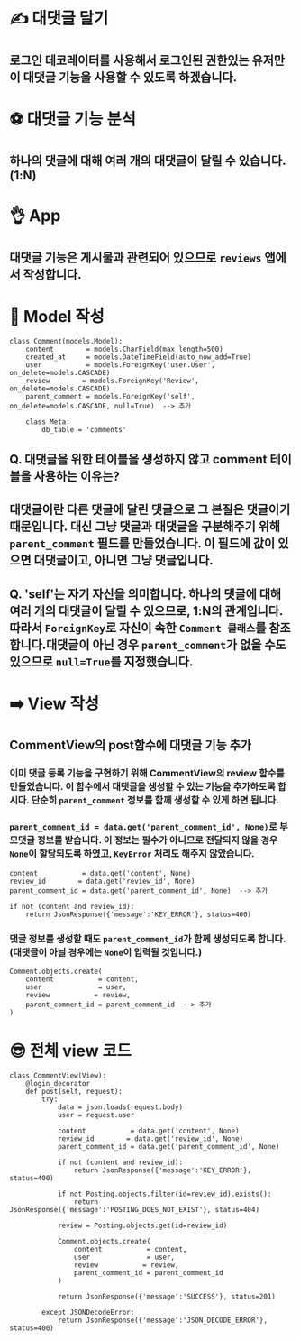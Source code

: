 # ✍️ 대댓글 달기
## 로그인 데코레이터를 사용해서 로그인된 권한있는 유저만이 대댓글 기능을 사용할 수 있도록 하겠습니다.

# ⚽ 대댓글 기능 분석
## 하나의 댓글에 대해 여러 개의 대댓글이 달릴 수 있습니다.(1:N)

# 👌 App
## 대댓글 기능은 게시물과 관련되어 있으므로 `reviews` 앱에서 작성합니다.

# 💎 Model 작성
```
class Comment(models.Model):
    content        = models.CharField(max_length=500)
    created_at     = models.DateTimeField(auto_now_add=True)
    user           = models.ForeignKey('user.User', on_delete=models.CASCADE)
    review        = models.ForeignKey('Review', on_delete=models.CASCADE)
    parent_comment = models.ForeignKey('self', on_delete=models.CASCADE, null=True)  --> 추가

    class Meta:
        db_table = 'comments'
```

## Q. 대댓글을 위한 테이블을 생성하지 않고 comment 테이블을 사용하는 이유는?
## 대댓글이란 다른 댓글에 달린 댓글으로 그 본질은 댓글이기 때문입니다. 대신 그냥 댓글과 대댓글을 구분해주기 위해 `parent_comment` 필드를 만들었습니다. 이 필드에 값이 있으면 대댓글이고, 아니면 그냥 댓글입니다.

## Q. 'self'는 자기 자신을 의미합니다. 하나의 댓글에 대해 여러 개의 대댓글이 달릴 수 있으므로, 1:N의 관계입니다. 따라서 `ForeignKey`로 자신이 속한 `Comment 클래스`를 참조합니다.대댓글이 아닌 경우 `parent_comment`가 없을 수도 있으므로 `null=True`를 지정했습니다.

# ➡️ View 작성
## CommentView의 post함수에 대댓글 기능 추가
### 이미 댓글 등록 기능을 구현하기 위해 CommentView의 review 함수를 만들었습니다. 이 함수에서 대댓글을 생성할 수 있는 기능을 추가하도록 합시다. 단순히 `parent_comment` 정보를 함께 생성할 수 있게 하면 됩니다.

### `parent_comment_id = data.get('parent_comment_id', None)`로 부모댓글 정보를 받습니다. 이 정보는 필수가 아니므로 전달되지 않을 경우 `None`이 할당되도록 하였고, `KeyError` 처리도 해주지 않았습니다.
```
content           = data.get('content', None)
review_id        = data.get('review_id', None)
parent_comment_id = data.get('parent_comment_id', None)  --> 추가

if not (content and review_id):
    return JsonResponse({'message':'KEY_ERROR'}, status=400)
```

### 댓글 정보를 생성할 때도 `parent_comment_id`가 함께 생성되도록 합니다. (대댓글이 아닐 경우에는 `None`이 입력될 것입니다.)
```
Comment.objects.create(
    content           = content,
    user              = user,
    review           = review,
    parent_comment_id = parent_comment_id  --> 추가
)
```

# 😎 전체 view 코드
```
class CommentView(View):
    @login_decorator
    def post(self, request):
        try:
            data = json.loads(request.body)
            user = request.user

            content           = data.get('content', None)
            review_id        = data.get('review_id', None)
            parent_comment_id = data.get('parent_comment_id', None)

            if not (content and review_id):
                return JsonResponse({'message':'KEY_ERROR'}, status=400)

            if not Posting.objects.filter(id=review_id).exists():
                return JsonResponse({'message':'POSTING_DOES_NOT_EXIST'}, status=404)
            
            review = Posting.objects.get(id=review_id)

            Comment.objects.create(
                content           = content,
                user              = user,
                review           = review,
                parent_comment_id = parent_comment_id
            )

            return JsonResponse({'message':'SUCCESS'}, status=201)
        
        except JSONDecodeError:
            return JsonResponse({'message':'JSON_DECODE_ERROR'}, status=400)
```